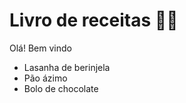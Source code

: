# Livro de receitas :man_cook:

Olá! Bem vindo

- Lasanha de berinjela
- Pão ázimo
- Bolo de chocolate